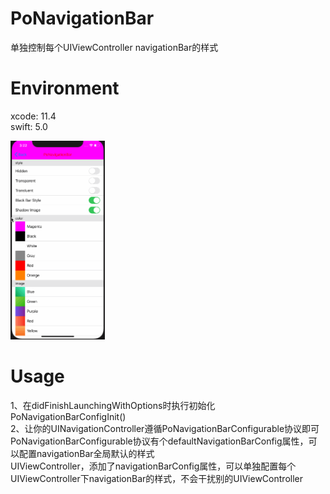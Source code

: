 # PoNavigationBar
单独控制每个UIViewController navigationBar的样式

# Environment
xcode: 11.4  
swift: 5.0

<img src="https://github.com/ZhongshanHuang/PoNavigationBar/raw/master/Asset/snapshot.gif" width="30%" height="30%">

# Usage
1、在didFinishLaunchingWithOptions时执行初始化PoNavigationBarConfigInit()</br>
2、让你的UINavigationController遵循PoNavigationBarConfigurable协议即可</br>
PoNavigationBarConfigurable协议有个defaultNavigationBarConfig属性，可以配置navigationBar全局默认的样式</br>
UIViewController，添加了navigationBarConfig属性，可以单独配置每个UIViewController下navigationBar的样式，不会干扰别的UIViewController
